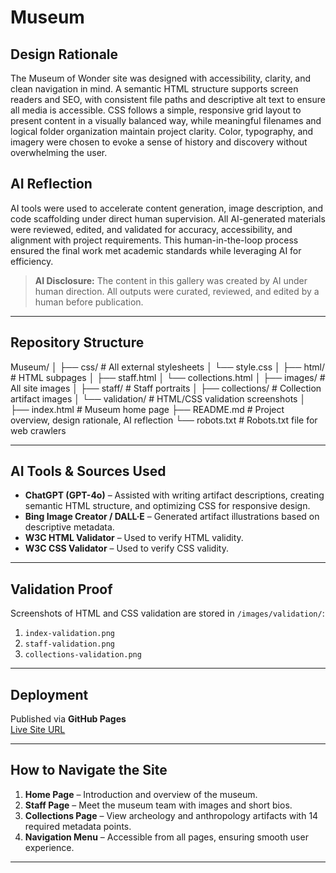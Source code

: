 # Museum

## Design Rationale
The Museum of Wonder site was designed with accessibility, clarity, and clean navigation in mind. A semantic HTML structure supports screen readers and SEO, with consistent file paths and descriptive alt text to ensure all media is accessible. CSS follows a simple, responsive grid layout to present content in a visually balanced way, while meaningful filenames and logical folder organization maintain project clarity. Color, typography, and imagery were chosen to evoke a sense of history and discovery without overwhelming the user.

## AI Reflection
AI tools were used to accelerate content generation, image description, and code scaffolding under direct human supervision. All AI-generated materials were reviewed, edited, and validated for accuracy, accessibility, and alignment with project requirements. This human-in-the-loop process ensured the final work met academic standards while leveraging AI for efficiency.

> **AI Disclosure:** The content in this gallery was created by AI under human direction. All outputs were curated, reviewed, and edited by a human before publication.

---

## Repository Structure
Museum/
│
├── css/ # All external stylesheets
│ └── style.css
│
├── html/ # HTML subpages
│ ├── staff.html
│ └── collections.html
│
├── images/ # All site images
│ ├── staff/ # Staff portraits
│ ├── collections/ # Collection artifact images
│ └── validation/ # HTML/CSS validation screenshots
│
├── index.html # Museum home page
├── README.md # Project overview, design rationale, AI reflection
└── robots.txt # Robots.txt file for web crawlers

---

## AI Tools & Sources Used
- **ChatGPT (GPT-4o)** – Assisted with writing artifact descriptions, creating semantic HTML structure, and optimizing CSS for responsive design.
- **Bing Image Creator / DALL·E** – Generated artifact illustrations based on descriptive metadata.
- **W3C HTML Validator** – Used to verify HTML validity.
- **W3C CSS Validator** – Used to verify CSS validity.

---

## Validation Proof
Screenshots of HTML and CSS validation are stored in `/images/validation/`:
1. `index-validation.png`
2. `staff-validation.png`
3. `collections-validation.png`

---

## Deployment
Published via **GitHub Pages**  
[Live Site URL](https://nataly5pt.github.io/Museum/)

---

## How to Navigate the Site
1. **Home Page** – Introduction and overview of the museum.
2. **Staff Page** – Meet the museum team with images and short bios.
3. **Collections Page** – View archeology and anthropology artifacts with 14 required metadata points.
4. **Navigation Menu** – Accessible from all pages, ensuring smooth user experience.

---


